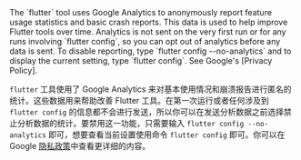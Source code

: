 <aside class="alert alert-warning" role="alert" markdown="1">
  The `flutter` tool uses Google Analytics to anonymously report feature usage statistics and basic crash reports. This data is used to help improve Flutter tools over time. Analytics is not sent on the very first run or for any runs involving `flutter config`, so you can opt out of analytics before any data is sent. To disable reporting, type `flutter config --no-analytics` and to display the current setting, type `flutter config`. See Google's [Privacy Policy].

  `flutter` 工具使用了 Google Analytics 来对基本使用情况和崩溃报告进行匿名的统计。这些数据用来帮助改善 Flutter 工具。在第一次运行或者任何涉及到 `flutter config` 的信息都不会进行发送，所以你可以在发送分析数据之前选择禁止分析数据的统计。要禁用这一功能，只需要输入 `flutter config --no-analytics` 即可，想要查看当前设置使用命令 `flutter config` 即可。你可以在 Google [隐私政策]中查看更详细的内容。

  [Privacy Policy]: https://policies.google.com/privacy

  [隐私政策]: https://policies.google.cn/privacy
</aside>
